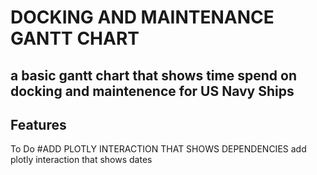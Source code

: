 # DOCKING AND MAINTENANCE GANTT CHART

## a basic gantt chart that shows time spend on docking and maintenence for US Navy Ships

## Features

To Do
#ADD PLOTLY INTERACTION THAT SHOWS DEPENDENCIES
add plotly interaction that shows dates
